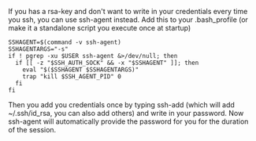 If you has a rsa-key and don't want to write in your credentials every time you ssh, you can use ssh-agent instead.
Add this to your .bash_profile (or make it a standalone script you execute once at startup)

    SSHAGENT=$(command -v ssh-agent)
    SSHAGENTARGS="-s"
    if ! pgrep -xu $USER ssh-agent &>/dev/null; then
      if [[ -z "$SSH_AUTH_SOCK" && -x "$SSHAGENT" ]]; then
        eval "$($SSHAGENT $SSHAGENTARGS)"
        trap "kill $SSH_AGENT_PID" 0
      fi
    fi

Then you add you credentials once by typing ssh-add (which will add ~/.ssh/id_rsa, you can also add others) and write in your password. Now ssh-agent will automatically provide the password for you for the duration of the session.
